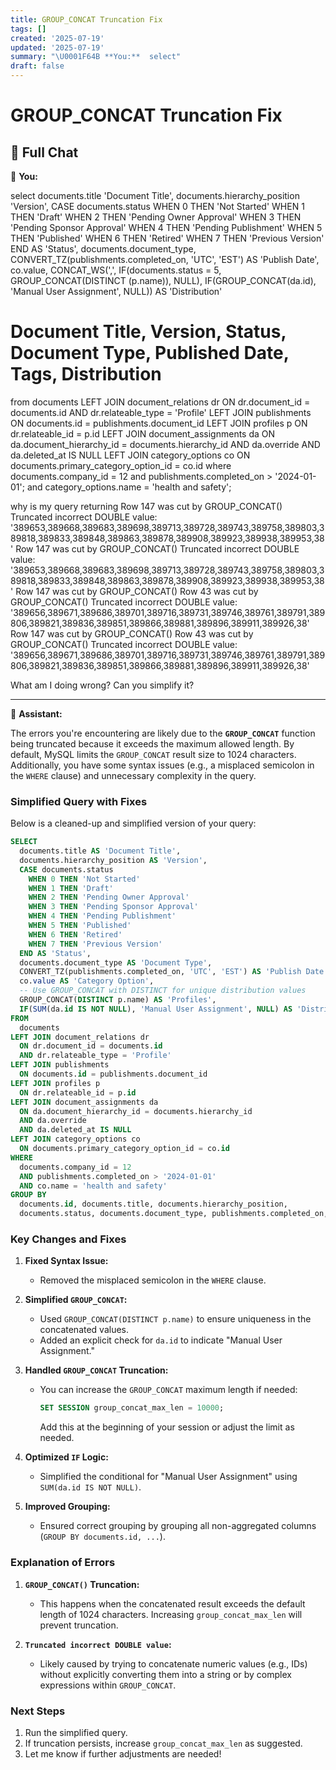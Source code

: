```yaml
---
title: GROUP_CONCAT Truncation Fix
tags: []
created: '2025-07-19'
updated: '2025-07-19'
summary: "\U0001F64B **You:**  select"
draft: false
---
```


# GROUP_CONCAT Truncation Fix

## 🧠 Full Chat

🙋 **You:**

select
  documents.title 'Document Title',
  documents.hierarchy_position 'Version', 
  CASE documents.status
	WHEN 0 THEN
		'Not Started'
	WHEN 1 THEN
		'Draft'
	WHEN 2 THEN
		'Pending Owner Approval'
	WHEN 3 THEN
		'Pending Sponsor Approval'
	WHEN 4 THEN
		'Pending Publishment'
	WHEN 5 THEN
		'Published'
	WHEN 6 THEN
		'Retired'
	WHEN 7 THEN
		'Previous Version'
	END AS 'Status',
  documents.document_type,
  CONVERT_TZ(publishments.completed_on, 'UTC', 'EST') AS 'Publish Date',
  co.value,
  CONCAT_WS(',', IF(documents.status = 5, GROUP_CONCAT(DISTINCT (p.name)), NULL), IF(GROUP_CONCAT(da.id), 'Manual User Assignment', NULL)) AS 'Distribution'
# Document Title, Version, Status, Document Type, Published Date, Tags, Distribution
from documents
	LEFT JOIN document_relations dr ON dr.document_id = documents.id
		AND dr.relateable_type = 'Profile'
	LEFT JOIN publishments ON documents.id = publishments.document_id
	LEFT JOIN profiles p ON dr.relateable_id = p.id
	LEFT JOIN document_assignments da ON da.document_hierarchy_id = documents.hierarchy_id
		AND da.override
		AND da.deleted_at IS NULL
	LEFT JOIN category_options co ON documents.primary_category_option_id = co.id
where documents.company_id = 12
and publishments.completed_on > '2024-01-01';
and category_options.name = 'health and safety';

why is my query returning
Row 147 was cut by GROUP_CONCAT()
Truncated incorrect DOUBLE value: '389653,389668,389683,389698,389713,389728,389743,389758,389803,389818,389833,389848,389863,389878,389908,389923,389938,389953,38'
Row 147 was cut by GROUP_CONCAT()
Truncated incorrect DOUBLE value: '389653,389668,389683,389698,389713,389728,389743,389758,389803,389818,389833,389848,389863,389878,389908,389923,389938,389953,38'
Row 147 was cut by GROUP_CONCAT()
Row 43 was cut by GROUP_CONCAT()
Truncated incorrect DOUBLE value: '389656,389671,389686,389701,389716,389731,389746,389761,389791,389806,389821,389836,389851,389866,389881,389896,389911,389926,38'
Row 147 was cut by GROUP_CONCAT()
Row 43 was cut by GROUP_CONCAT()
Truncated incorrect DOUBLE value: '389656,389671,389686,389701,389716,389731,389746,389761,389791,389806,389821,389836,389851,389866,389881,389896,389911,389926,38'

What am I doing wrong? Can you simplify it?

---

🤖 **Assistant:**

The errors you're encountering are likely due to the **`GROUP_CONCAT`** function being truncated because it exceeds the maximum allowed length. By default, MySQL limits the `GROUP_CONCAT` result size to 1024 characters. Additionally, you have some syntax issues (e.g., a misplaced semicolon in the `WHERE` clause) and unnecessary complexity in the query.

### Simplified Query with Fixes
Below is a cleaned-up and simplified version of your query:

```sql
SELECT 
  documents.title AS 'Document Title',
  documents.hierarchy_position AS 'Version', 
  CASE documents.status
    WHEN 0 THEN 'Not Started'
    WHEN 1 THEN 'Draft'
    WHEN 2 THEN 'Pending Owner Approval'
    WHEN 3 THEN 'Pending Sponsor Approval'
    WHEN 4 THEN 'Pending Publishment'
    WHEN 5 THEN 'Published'
    WHEN 6 THEN 'Retired'
    WHEN 7 THEN 'Previous Version'
  END AS 'Status',
  documents.document_type AS 'Document Type',
  CONVERT_TZ(publishments.completed_on, 'UTC', 'EST') AS 'Publish Date',
  co.value AS 'Category Option',
  -- Use GROUP_CONCAT with DISTINCT for unique distribution values
  GROUP_CONCAT(DISTINCT p.name) AS 'Profiles',
  IF(SUM(da.id IS NOT NULL), 'Manual User Assignment', NULL) AS 'Distribution'
FROM 
  documents
LEFT JOIN document_relations dr 
  ON dr.document_id = documents.id
  AND dr.relateable_type = 'Profile'
LEFT JOIN publishments 
  ON documents.id = publishments.document_id
LEFT JOIN profiles p 
  ON dr.relateable_id = p.id
LEFT JOIN document_assignments da 
  ON da.document_hierarchy_id = documents.hierarchy_id
  AND da.override
  AND da.deleted_at IS NULL
LEFT JOIN category_options co 
  ON documents.primary_category_option_id = co.id
WHERE 
  documents.company_id = 12
  AND publishments.completed_on > '2024-01-01'
  AND co.name = 'health and safety'
GROUP BY 
  documents.id, documents.title, documents.hierarchy_position, 
  documents.status, documents.document_type, publishments.completed_on, co.value;
```

### Key Changes and Fixes
1. **Fixed Syntax Issue:**
   - Removed the misplaced semicolon in the `WHERE` clause.

2. **Simplified `GROUP_CONCAT`:**
   - Used `GROUP_CONCAT(DISTINCT p.name)` to ensure uniqueness in the concatenated values.
   - Added an explicit check for `da.id` to indicate "Manual User Assignment."

3. **Handled `GROUP_CONCAT` Truncation:**
   - You can increase the `GROUP_CONCAT` maximum length if needed:
     ```sql
     SET SESSION group_concat_max_len = 10000;
     ```
     Add this at the beginning of your session or adjust the limit as needed.

4. **Optimized `IF` Logic:**
   - Simplified the conditional for "Manual User Assignment" using `SUM(da.id IS NOT NULL)`.

5. **Improved Grouping:**
   - Ensured correct grouping by grouping all non-aggregated columns (`GROUP BY documents.id, ...`).

### Explanation of Errors
1. **`GROUP_CONCAT()` Truncation:**
   - This happens when the concatenated result exceeds the default length of 1024 characters. Increasing `group_concat_max_len` will prevent truncation.

2. **`Truncated incorrect DOUBLE value`:**
   - Likely caused by trying to concatenate numeric values (e.g., IDs) without explicitly converting them into a string or by complex expressions within `GROUP_CONCAT`.

### Next Steps
1. Run the simplified query.
2. If truncation persists, increase `group_concat_max_len` as suggested.
3. Let me know if further adjustments are needed!